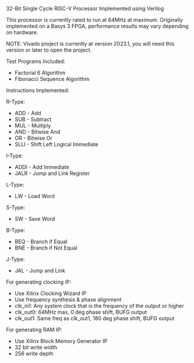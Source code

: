 32-Bit Single Cycle RISC-V Processor Implemented using Verilog

This processor is currently rated to run at 64MHz at maximum. Originally implemented on a Basys 3 FPGA, performance results may vary depending on hardware.

NOTE: Vivado project is currently at version 2023.1, you will need this version or later to open the project.

Test Programs Included:
- Factorial 6 Algorithm
- Fibonacci Sequence Algorithm

Instructions Implemented:

R-Type:
- ADD - Add
- SUB - Subtract
- MUL - Multiply
- AND - Bitwise And
- OR - Bitwise Or
- SLLI - Shift Left Logical Immediate

I-Type:
- ADDI - Add Immediate
- JALR - Jump and Link Register

L-Type:
- LW - Load Word

S-Type:
- SW - Save Word

B-Type:
- BEQ - Branch if Equal
- BNE - Branch if Not Equal

J-Type:
- JAL - Jump and Link

For generating clocking IP:
- Use Xilinx Clocking Wizard IP
- Use frequency synthesis & phase alignment
- clk_in1: Any system clock that is the frequency of the output or higher
- clk_out0: 64MHz max, 0 deg phase shift, BUFG output
- clk_out1: Same freq as clk_out1, 180 deg phase shift, BUFG output

For generating RAM IP:
- Use Xilinx Block Memory Generator IP
- 32 bit write width
- 256 write depth




